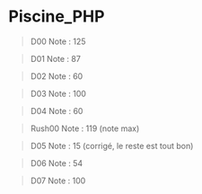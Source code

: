 # Piscine_PHP

> D00 
Note : 125

> D01 
Note : 87

> D02 
Note : 60

> D03 
Note : 100

> D04 
Note : 60

> Rush00
Note : 119 (note max)

> D05
Note : 15 (corrigé, le reste est tout bon)

> D06
Note : 54

> D07
Note : 100
